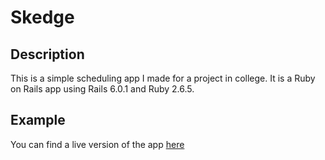 # Skedge

## Description
This is a simple scheduling app I made for a project in college. It is a Ruby on Rails app using Rails 6.0.1 and Ruby 2.6.5.


## Example
You can find a live version of the app [here](goskedge.com)